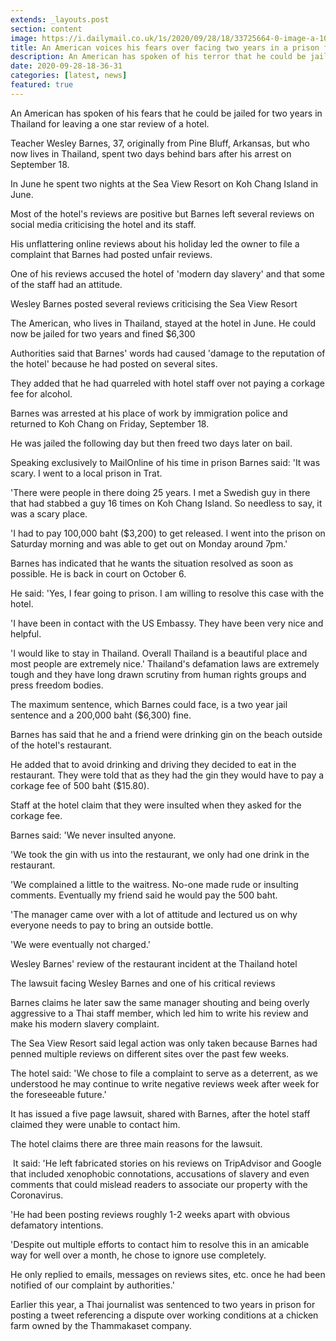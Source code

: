 ```yaml
---
extends: _layouts.post
section: content
image: https://i.dailymail.co.uk/1s/2020/09/28/18/33725664-0-image-a-10_1601312912971.jpg 
title: An American voices his fears over facing two years in a prison for criticising a Thailand hotel 
description: An American has spoken of his terror that he could be jailed for two years in Thailand for leaving a one star review of a hotel in the country after already spending two days in a crowded prison there. 
date: 2020-09-28-18-36-31 
categories: [latest, news] 
featured: true 
--- 
```

An American has spoken of his fears that he could be jailed for two years in Thailand for leaving a one star review of a hotel. 

Teacher Wesley Barnes, 37, originally from Pine Bluff, Arkansas, but who now lives in Thailand, spent two days behind bars after his arrest on September 18. 

In June he spent two nights at the Sea View Resort on Koh Chang Island in June.

Most of the hotel's reviews are positive but Barnes left several reviews on social media criticising the hotel and its staff.   

His unflattering online reviews about his holiday led the owner to file a complaint that Barnes had posted unfair reviews.

One of his reviews accused the hotel of 'modern day slavery' and that some of the staff had an attitude.

Wesley Barnes posted several reviews criticising the Sea View Resort

The American, who lives in Thailand, stayed at the hotel in June. He could now be jailed for two years and fined $6,300

Authorities said that Barnes' words had caused 'damage to the reputation of the hotel' because he had posted on several sites.

They added that he had quarreled with hotel staff over not paying a corkage fee for alcohol.

Barnes was arrested at his place of work by immigration police and returned to Koh Chang on Friday, September 18.

He was jailed the following day but then freed two days later on bail.

Speaking exclusively to MailOnline of his time in prison Barnes said: 'It was scary. I went to a local prison in Trat.

'There were people in there doing 25 years. I met a Swedish guy in there that had stabbed a guy 16 times on Koh Chang Island. So needless to say, it was a scary place.

'I had to pay 100,000 baht ($3,200) to get released. I went into the prison on Saturday morning and was able to get out on Monday around 7pm.'

Barnes has indicated that he wants the situation resolved as soon as possible. He is back in court on October 6.

He said: 'Yes, I fear going to prison. I am willing to resolve this case with the hotel. 

'I have been in contact with the US Embassy. They have been very nice and helpful. 

'I would like to stay in Thailand. Overall Thailand is a beautiful place and most people are extremely nice.' Thailand's defamation laws are extremely tough and they have long drawn scrutiny from human rights groups and press freedom bodies.

The maximum sentence, which Barnes could face, is a two year jail sentence and a 200,000 baht ($6,300) fine.

Barnes has said that he and a friend were drinking gin on the beach outside of the hotel's restaurant.

He added that to avoid drinking and driving they decided to eat in the restaurant. They were told that as they had the gin they would have to pay a corkage fee of 500 baht ($15.80).

Staff at the hotel claim that they were insulted when they asked for the corkage fee.

Barnes said: 'We never insulted anyone.

'We took the gin with us into the restaurant, we only had one drink in the restaurant.

'We complained a little to the waitress. No-one made rude or insulting comments. Eventually my friend said he would pay the 500 baht.

'The manager came over with a lot of attitude and lectured us on why everyone needs to pay to bring an outside bottle.

'We were eventually not charged.' 

Wesley Barnes' review of the restaurant incident at the Thailand hotel

The lawsuit facing Wesley Barnes and one of his critical reviews

Barnes claims he later saw the same manager shouting and being overly aggressive to a Thai staff member, which led him to write his review and make his modern slavery complaint.

The Sea View Resort said legal action was only taken because Barnes had penned multiple reviews on different sites over the past few weeks.

The hotel said: 'We chose to file a complaint to serve as a deterrent, as we understood he may continue to write negative reviews week after week for the foreseeable future.'

It has issued a five page lawsuit, shared with Barnes, after the hotel staff claimed they were unable to contact him.

The hotel claims there are three main reasons for the lawsuit.

 It said: 'He left fabricated stories on his reviews on TripAdvisor and Google that included xenophobic connotations, accusations of slavery and even comments that could mislead readers to associate our property with the Coronavirus.

'He had been posting reviews roughly 1-2 weeks apart with obvious defamatory intentions.

'Despite out multiple efforts to contact him to resolve this in an amicable way for well over a month, he chose to ignore use completely.

He only replied to emails, messages on reviews sites, etc. once he had been notified of our complaint by authorities.'

Earlier this year, a Thai journalist was sentenced to two years in prison for posting a tweet referencing a dispute over working conditions at a chicken farm owned by the Thammakaset company.

